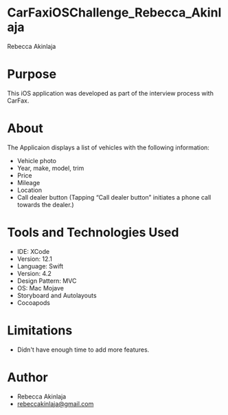 # CarFaxiOSChallenge_Rebecca_Akinlaja
Rebecca Akinlaja

# Purpose

This iOS application was developed as part of the interview process with CarFax.

# About

The Applicaion displays a list of vehicles with the following information:

- Vehicle photo
- Year, make, model, trim
- Price
- Mileage
- Location
- Call dealer button (Tapping “Call dealer button” initiates a phone call towards the dealer.)

# Tools and Technologies Used
- IDE: XCode 
- Version: 12.1
- Language: Swift 
- Version: 4.2
- Design Pattern: MVC
- OS: Mac Mojave
- Storyboard and Autolayouts
- Cocoapods

# Limitations
- Didn't have enough time to add more features.

# Author
- Rebecca Akinlaja
- rebeccakinlaja@gmail.com
